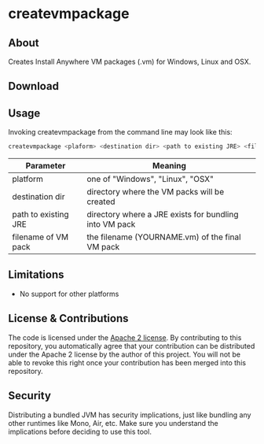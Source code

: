 # createvmpackage

## About

Creates Install Anywhere VM packages (.vm) for Windows, Linux and OSX.

## Download


## Usage

Invoking createvmpackage from the command line may look like this:

```bash
createvmpackage <plaform> <destination dir> <path to existing JRE> <filename of VM pack>"  
```
| Parameter | Meaning |
| --- | --- |
| platform | one of "Windows", "Linux", "OSX" |
| destination dir | directory where the VM packs will be created |
| path to existing JRE | directory where a JRE exists for bundling into VM pack |
| filename of VM pack | the filename (YOURNAME.vm) of the final VM pack |


## Limitations

  * No support for other platforms

## License & Contributions

The code is licensed under the [Apache 2 license](http://www.apache.org/licenses/LICENSE-2.0.html). By contributing to this repository, you automatically agree that your contribution can be distributed under the Apache 2 license by the author of this project. You will not be able to revoke this right once your contribution has been merged into this repository.

## Security

Distributing a bundled JVM has security implications, just like bundling any other runtimes like Mono, Air, etc. 
Make sure you understand the implications before deciding to use this tool.

